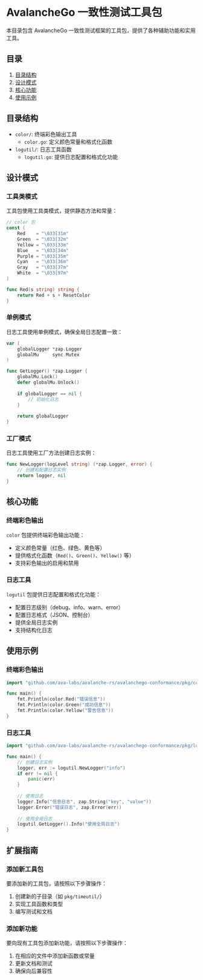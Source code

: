 # AvalancheGo 一致性测试工具包

本目录包含 AvalancheGo 一致性测试框架的工具包，提供了各种辅助功能和实用工具。

## 目录

1. [目录结构](#目录结构)
2. [设计模式](#设计模式)
3. [核心功能](#核心功能)
4. [使用示例](#使用示例)

## 目录结构

- `color/`: 终端彩色输出工具
  - `color.go`: 定义颜色常量和格式化函数
- `logutil/`: 日志工具函数
  - `logutil.go`: 提供日志配置和格式化功能

## 设计模式

### 工具类模式

工具包使用工具类模式，提供静态方法和常量：

```go
// color 包
const (
    Red    = "\033[31m"
    Green  = "\033[32m"
    Yellow = "\033[33m"
    Blue   = "\033[34m"
    Purple = "\033[35m"
    Cyan   = "\033[36m"
    Gray   = "\033[37m"
    White  = "\033[97m"
)

func Red(s string) string {
    return Red + s + ResetColor
}
```

### 单例模式

日志工具使用单例模式，确保全局日志配置一致：

```go
var (
    globalLogger *zap.Logger
    globalMu     sync.Mutex
)

func GetLogger() *zap.Logger {
    globalMu.Lock()
    defer globalMu.Unlock()
    
    if globalLogger == nil {
        // 初始化日志
    }
    
    return globalLogger
}
```

### 工厂模式

日志工具使用工厂方法创建日志实例：

```go
func NewLogger(logLevel string) (*zap.Logger, error) {
    // 创建和配置日志实例
    return logger, nil
}
```

## 核心功能

### 终端彩色输出

`color` 包提供终端彩色输出功能：

- 定义颜色常量（红色、绿色、黄色等）
- 提供格式化函数（`Red()`、`Green()`、`Yellow()` 等）
- 支持彩色输出的启用和禁用

### 日志工具

`logutil` 包提供日志配置和格式化功能：

- 配置日志级别（debug、info、warn、error）
- 配置日志格式（JSON、控制台）
- 提供全局日志实例
- 支持结构化日志

## 使用示例

### 终端彩色输出

```go
import "github.com/ava-labs/avalanche-rs/avalanchego-conformance/pkg/color"

func main() {
    fmt.Println(color.Red("错误信息"))
    fmt.Println(color.Green("成功信息"))
    fmt.Println(color.Yellow("警告信息"))
}
```

### 日志工具

```go
import "github.com/ava-labs/avalanche-rs/avalanchego-conformance/pkg/logutil"

func main() {
    // 创建日志实例
    logger, err := logutil.NewLogger("info")
    if err != nil {
        panic(err)
    }
    
    // 使用日志
    logger.Info("信息日志", zap.String("key", "value"))
    logger.Error("错误日志", zap.Error(err))
    
    // 使用全局日志
    logutil.GetLogger().Info("使用全局日志")
}
```

## 扩展指南

### 添加新工具包

要添加新的工具包，请按照以下步骤操作：

1. 创建新的子目录（如 `pkg/timeutil/`）
2. 实现工具函数和类型
3. 编写测试和文档

### 添加新功能

要向现有工具包添加新功能，请按照以下步骤操作：

1. 在相应的文件中添加新函数或常量
2. 更新文档和测试
3. 确保向后兼容性
